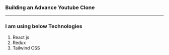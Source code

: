 ### Building an Advance Youtube Clone
<hr>

### I am using below Technologies
1. React js
2. Redux
3. Tailwind CSS
